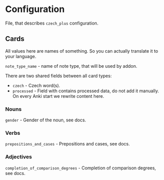 # Configuration

File, that describes `czech_plus` configuration.

## Cards

All values here are names of something. So you can actually translate it to your language.

`note_type_name` - name of note type, that will be used by addon.

There are two shared fields between all card types:

- `czech` - Czech word(s).
- `processed` - Field with contains processed data, do not add it manually. On every Anki start we rewrite content here.

### Nouns

`gender` - Gender of the noun, see docs.

### Verbs

`prepositions_and_cases` - Prepositions and cases, see docs.

### Adjectives

`completion_of_comparison_degrees` - Completion of comparison degrees, see docs.
